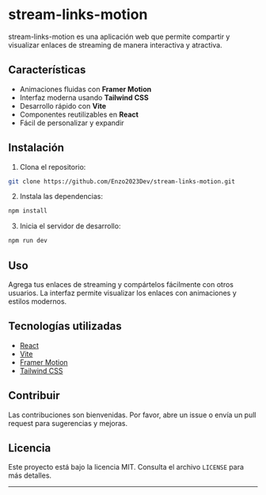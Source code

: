 # stream-links-motion

stream-links-motion es una aplicación web que permite compartir y visualizar enlaces de streaming de manera interactiva y atractiva.

## Características

- Animaciones fluidas con **Framer Motion**
- Interfaz moderna usando **Tailwind CSS**
- Desarrollo rápido con **Vite**
- Componentes reutilizables en **React**
- Fácil de personalizar y expandir

## Instalación

1. Clona el repositorio:
  ```bash
  git clone https://github.com/Enzo2023Dev/stream-links-motion.git
  ```
2. Instala las dependencias:
  ```bash
  npm install
  ```
3. Inicia el servidor de desarrollo:
  ```bash
  npm run dev
  ```

## Uso

Agrega tus enlaces de streaming y compártelos fácilmente con otros usuarios. La interfaz permite visualizar los enlaces con animaciones y estilos modernos.

## Tecnologías utilizadas

- [React](https://react.dev/)
- [Vite](https://vitejs.dev/)
- [Framer Motion](https://www.framer.com/motion/)
- [Tailwind CSS](https://tailwindcss.com/)

## Contribuir

Las contribuciones son bienvenidas. Por favor, abre un issue o envía un pull request para sugerencias y mejoras.

## Licencia

Este proyecto está bajo la licencia MIT. Consulta el archivo `LICENSE` para más detalles.

---